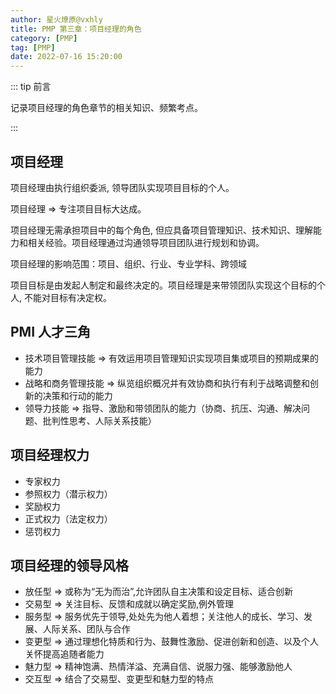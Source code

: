 ```yaml
---
author: 星火燎原@vxhly
title: PMP 第三章：项目经理的角色
category: [PMP]
tag: [PMP]
date: 2022-07-16 15:20:00
---
```


::: tip 前言

记录项目经理的角色章节的相关知识、频繁考点。

:::

<!-- more -->

## 项目经理

项目经理由执行组织委派, 领导团队实现项目目标的个人。

项目经理 => 专注项目目标大达成。

项目经理无需承担项目中的每个角色, 但应具备项目管理知识、技术知识、理解能力和相关经验。项目经理通过沟通领导项目团队进行规划和协调。

项目经理的影响范围：项目、组织、行业、专业学科、跨领域

项目目标是由发起人制定和最终决定的。项目经理是来带领团队实现这个目标的个人, 不能对目标有决定权。

## PMI 人才三角

- 技术项目管理技能 => 有效运用项目管理知识实现项目集或项目的预期成果的能力
- 战略和商务管理技能 => 纵览组织概况并有效协商和执行有利于战略调整和创新的决策和行动的能力
- 领导力技能 => 指导、激励和带领团队的能力（协商、抗压、沟通、解决问题、批判性思考、人际关系技能）

## 项目经理权力

- 专家权力
- 参照权力（潜示权力）
- 奖励权力
- 正式权力（法定权力）
- 惩罚权力

## 项目经理的领导风格

- 放任型 => 或称为“无为而治”,允许团队自主决策和设定目标、适合创新
- 交易型 => 关注目标、反馈和成就以确定奖励,例外管理
- 服务型 => 服务优先于领导,处处先为他人着想；关注他人的成长、学习、发展、人际关系、团队与合作
- 变更型 => 通过理想化特质和行为、鼓舞性激励、促进创新和创造、以及个人关怀提高追随者能力
- 魅力型 => 精神饱满、热情洋溢、充满自信、说服力强、能够激励他人
- 交互型 => 结合了交易型、变更型和魅力型的特点
